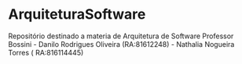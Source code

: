 # ArquiteturaSoftware
Repositório destinado a materia de Arquitetura de Software Professor Bossini - Danilo Rodrigues Oliveira (RA:81612248) - Nathalia Nogueira Torres ( RA:816114445) 
